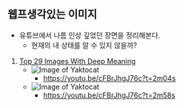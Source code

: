 ## 웹프생각있는 이미지

* 유튜브에서 나름 인상 깊었던 장면을 정리해본다.
    - 현재의 내 상태를 알 수 있지 않을까?


1. [Top 29 Images With Deep Meaning](https://youtu.be/cFBrJhgJ76c)
    - ![Image of Yaktocat](https://github.com/dugbang/doc/mean01-leader.png)
        - https://youtu.be/cFBrJhgJ76c?t=2m04s
    - ![Image of Yaktocat](https://github.com/dugbang/doc/mean02-intelligent.png)
        - https://youtu.be/cFBrJhgJ76c?t=2m58s
